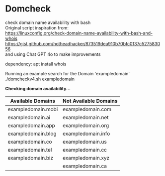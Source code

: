 # Domcheck
check domain name availability with bash  
Original script inspiration from:  
https://linuxconfig.org/check-domain-name-availability-with-bash-and-whois  
https://gist.github.com/hotheadhacker/873519dea910b70bfc0137c527583056  
and using Chat GPT 4o to make improvements

dependency: apt install whois

Running an example search for the Domain 'exampledomain'  
./domcheckv4.sh exampledomain  

**Checking domain availability...**

| Available Domains      | Not Available Domains  |
|------------------------|------------------------|
| exampledomain.mobi     | exampledomain.com      |
| exampledomain.ai       | exampledomain.net      |
| exampledomain.app      | exampledomain.org      |
| exampledomain.blog     | exampledomain.info     |
| exampledomain.co       | exampledomain.us       |
| exampledomain.tel      | exampledomain.cc       |
| exampledomain.biz      | exampledomain.xyz      |
|                        | exampledomain.ca       |
